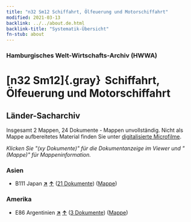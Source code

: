 ```yaml
---
title: "n32 Sm12 Schiffahrt, Ölfeuerung und Motorschiffahrt"
modified: 2021-03-13
backlink: ../../about.de.html
backlink-title: "Systematik-Übersicht"
fn-stub: about
---
```


### Hamburgisches Welt-Wirtschafts-Archiv (HWWA)

# [n32 Sm12]{.gray}&#8201; Schiffahrt, Ölfeuerung und Motorschiffahrt&#160; 







## Länder-Sacharchiv




Insgesamt 2 Mappen, 24 Dokumente - Mappen unvollständig.
Nicht als Mappe aufbereitetes Material finden Sie unter [digitalisierte Microfilme](/film/h1_sh.de.html).

_Klicken Sie "(xy Dokumente)" für die Dokumentanzeige im Viewer und "(Mappe)" für Mappeninformation._




### Asien

- B111 Japan [**&nearr;**](../../../geo/i/141272/about.de.html "Japan (alle Mappen)") [**&uarr;**](../../../geo/about.de.html#B111 "Ländersystematik") (<a href="https://pm20.zbw.eu/iiifview/folder/sh/141272,161602" title="über: Japan : Schiffahrt, Ölfeuerung und Motorschiffahrt" target="_blank">21 Dokumente</a>) ([Mappe](../../../../folder/sh/1412xx/141272/1616xx/161602/about.de.html))

### Amerika

- E86 Argentinien [**&nearr;**](../../../geo/i/141692/about.de.html "Argentinien (alle Mappen)") [**&uarr;**](../../../geo/about.de.html#E86 "Ländersystematik") (<a href="https://pm20.zbw.eu/iiifview/folder/sh/141692,161602" title="über: Argentinien : Schiffahrt, Ölfeuerung und Motorschiffahrt" target="_blank">3 Dokumente</a>) ([Mappe](../../../../folder/sh/1416xx/141692/1616xx/161602/about.de.html))








